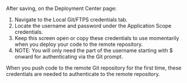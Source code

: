 After saving, on the Deployment Center page:

1) Navigate to the Local Git/FTPS credentials tab.
2) Locate the username and password under the Application Scope credentials.
3) Keep this screen open or copy these credentials to use momentarily when you deploy your code to the remote repository.
4) NOTE: You will only need the part of the username starting with $ onward for authenticating via the Git prompt.

When you push code to the remote Git repository for the first time, these credentials are needed to authenticate to the remote repository.